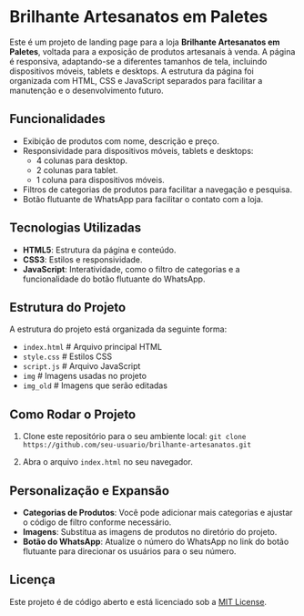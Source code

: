 # Brilhante Artesanatos em Paletes

Este é um projeto de landing page para a loja **Brilhante Artesanatos em Paletes**, voltada para a exposição de produtos artesanais à venda. A página é responsiva, adaptando-se a diferentes tamanhos de tela, incluindo dispositivos móveis, tablets e desktops.
A estrutura da página foi organizada com HTML, CSS e JavaScript separados para facilitar a manutenção e o desenvolvimento futuro.

## Funcionalidades

- Exibição de produtos com nome, descrição e preço.
- Responsividade para dispositivos móveis, tablets e desktops:
  - 4 colunas para desktop.
  - 2 colunas para tablet.
  - 1 coluna para dispositivos móveis.
- Filtros de categorias de produtos para facilitar a navegação e pesquisa.
- Botão flutuante de WhatsApp para facilitar o contato com a loja.

## Tecnologias Utilizadas

- **HTML5**: Estrutura da página e conteúdo.
- **CSS3**: Estilos e responsividade.
- **JavaScript**: Interatividade, como o filtro de categorias e a funcionalidade do botão flutuante do WhatsApp.

## Estrutura do Projeto

A estrutura do projeto está organizada da seguinte forma:

- `index.html`        # Arquivo principal HTML
- `style.css`         # Estilos CSS
- `script.js`         # Arquivo JavaScript
- `img` # Imagens usadas no projeto
- `img_old` # Imagens que serão editadas


## Como Rodar o Projeto

1. Clone este repositório para o seu ambiente local:
```git clone https://github.com/seu-usuario/brilhante-artesanatos.git```


2. Abra o arquivo `index.html` no seu navegador.

## Personalização e Expansão

- **Categorias de Produtos**: Você pode adicionar mais categorias e ajustar o código de filtro conforme necessário.
- **Imagens**: Substitua as imagens de produtos no diretório do projeto.
- **Botão do WhatsApp**: Atualize o número do WhatsApp no link do botão flutuante para direcionar os usuários para o seu número.

## Licença

Este projeto é de código aberto e está licenciado sob a [MIT License](LICENSE).
